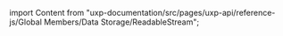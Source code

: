
import Content from "uxp-documentation/src/pages/uxp-api/reference-js/Global Members/Data Storage/ReadableStream";

<Content query="product=photoshop"/>
